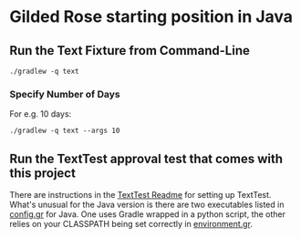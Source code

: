 # Gilded Rose starting position in Java

## Run the Text Fixture from Command-Line

```
./gradlew -q text
```

### Specify Number of Days

For e.g. 10 days:

```
./gradlew -q text --args 10
```

## Run the TextTest approval test that comes with this project

There are instructions in the [TextTest Readme](https://github.com/emilybache/GildedRose-Refactoring-Kata/blob/main/texttests/README.md) for setting up TextTest. What's unusual for the Java version is there are two executables listed in [config.gr](https://github.com/emilybache/GildedRose-Refactoring-Kata/blob/main/texttests/config.gr) for Java. One uses Gradle wrapped in a python script, the other relies on your CLASSPATH being set correctly in [environment.gr](https://github.com/emilybache/GildedRose-Refactoring-Kata/blob/main/texttests/environment.gr).
